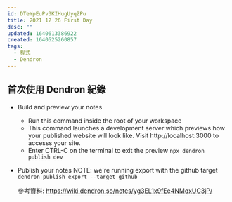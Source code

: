 ```yaml
---
id: DTeYpEuPv3KIHugUyqZPu
title: 2021 12 26 First Day
desc: ""
updated: 1640613386922
created: 1640525260857
tags:
  - 程式
  - Dendron
---
```


## 首次使用 Dendron 紀錄

- Build and preview your notes

  - Run this command inside the root of your workspace
  - This command launches a development server which previews how your published website will look like. Visit http://localhost:3000 to accesss your site.
  - Enter CTRL-C on the terminal to exit the preview
    `npx dendron publish dev`

- Publish your notes
  NOTE: we're running export with the github target
  `dendron publish export --target github`

  參考資料:
  https://wiki.dendron.so/notes/yg3EL1x9fEe4NMqxUC3jP/
